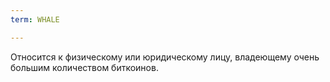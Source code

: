 ```yaml
---
term: WHALE

---
```

Относится к физическому или юридическому лицу, владеющему очень большим количеством биткоинов.